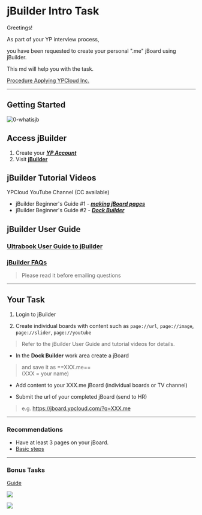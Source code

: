 # jBuilder Intro Task

Greetings! 

As part of your YP interview process, 

you have been requested to create your personal ".me" jBoard using jBuilder. 

This md will help you with the task. 

[Procedure Applying YPCloud Inc.](https://www.ypcloud.com/#HR)

---
## Getting Started
![0-whatisjb](https://i.imgur.com/MK96KBl.jpg)

## Access jBuilder
1. Create your ***[YP Account](https://github.com/motebus/ultrabook/blob/main/Ultra/yp%20account.md)***
2. Visit **[jBuilder](https://jbuilder.ypcloud.com)**

## jBuilder Tutorial Videos
YPCloud YouTube Channel (CC available)
- jBuilder Beginner's Guide #1 - ***[making jBoard pages](https://www.youtube.com/watch?v=N1Rp2mCwv0c)*** 
- jBuilder Beginner's Guide #2 - ***[Dock Builder](https://www.youtube.com/watch?v=eQV3zaiLxyY&t=50s)*** 

## jBuilder User Guide 
### [Ultrabook User Guide to jBuilder](https://github.com/motebus/ultrabook/tree/main/Ultranet%20Apps/jBuilder)
### [jBuilder FAQs](https://github.com/motebus/ultrabook/blob/main/Ultranet%20Apps/jBuilder/FAQ.md)
> Please read it before emailing questions

---
## Your Task

1. Login to jBuilder

2. Create individual boards with content such as `page://url`, `page://image`, `page://slider`, `page://youtube`
> Refer to the jBuilder User Guide and tutorial videos for details.

- In the **Dock Builder** work area create a jBoard
> and save it as ==XXX.me== <br> (XXX = your name)

- Add content to your XXX.me jBoard (individual boards or TV channel)

- Submit the url of your completed jBoard (send to HR)
> e.g. https://jboard.ypcloud.com/?q=XXX.me

---
### Recommendations
- Have at least 3 pages on your jBoard. 
- [Basic steps](https://github.com/motebus/ultrabook/blob/main/Ultranet%20Apps/jBuilder/Process%20of%20making%20a%20jBoard.md)

---

### Bonus Tasks

[Guide](https://github.com/YPCloudInc/Clouder/edit/main/README.md)

[![](https://user-images.githubusercontent.com/116076967/197033026-8a4f59fb-3a37-4835-9554-ba576401ae97.jpeg)](https://clouder.ypcloud.com/)

[![](https://user-images.githubusercontent.com/116076967/198514847-13ff6bc1-893d-4f5d-9f0a-4efabbe2aded.jpeg)](https://clouder.ypcloud.com/)
